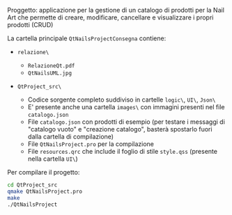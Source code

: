 Proggetto: applicazione per la gestione di un catalogo di prodotti per la Nail Art che permette di creare, modificare, cancellare e visualizzare i propri prodotti (CRUD)

La cartella principale `QtNailsProjectConsegna` contiene:
- `relazione\`  
  - `RelazioneQt.pdf` 
  - `QtNailsUML.jpg` 

- `QtProject_src\`  
  - Codice sorgente completo suddiviso in cartelle `logic\`, `UI\`, `Json\`
  - E' presente anche una cartella `images\` con immagini presenti nel file `catalogo.json`
  - File `catalogo.json` con prodotti di esempio (per testare i messaggi di "catalogo vuoto" e "creazione catalogo", 
    basterà spostarlo fuori dalla cartella di compilazione)
  - File `QtNailsProject.pro` per la compilazione 
  - File `resources.qrc` che include il foglio di stile `style.qss` (presente nella cartella `UI\`)

Per compilare il progetto:

```bash
cd QtProject_src
qmake QtNailsProject.pro
make
./QtNailsProject
